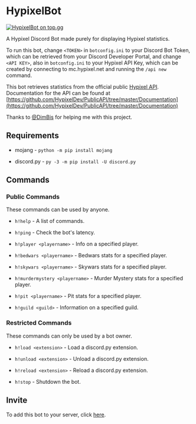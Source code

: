 # HypixelBot
[![HypixelBot on top.gg](https://top.gg/api/widget/764677833820995605.svg)](https://top.gg/bot/764677833820995605)

A Hypixel Discord Bot made purely for displaying Hypixel statistics.

To run this bot, change `<TOKEN>` in `botconfig.ini` to your Discord Bot Token, which can be retrieved from your Discord Developer Portal, and change `<API KEY>`, also in `botconfig.ini` to your Hypixel API Key, which can be created by connecting to mc.hypixel.net and running the `/api new` command.

This bot retrieves statistics from the official public [Hypixel API](https://api.hypixel.net). Documentation for the API can be found at [https://github.com/HypixelDev/PublicAPI/tree/master/Documentation](https://github.com/HypixelDev/PublicAPI/tree/master/Documentation)

Thanks to [@DimBis](https://dimmy.xyz) for helping me with this project.

## Requirements
- mojang - `python -m pip install mojang`

- discord.py - `py -3 -m pip install -U discord.py`

## Commands

### Public Commands

These commands can be used by anyone.

- `h!help` - A list of commands.

- `h!ping` - Check the bot's latency.

- `h!player <playername>` - Info on a specified player.

- `h!bedwars <playername>` - Bedwars stats for a specified player.

- `h!skywars <playername>` - Skywars stats for a specified player.

- `h!murdermystery <playername>` - Murder Mystery stats for a specified player.

- `h!pit <playername>` - Pit stats for a specified player.

- `h!guild <guild>` - Information on a specified guild.

### Restricted Commands

These commands can only be used by a bot owner.

- `h!load <extension>` - Load a discord.py extension.

- `h!unload <extension>` - Unload a discord.py extension.

- `h!reload <extension>` - Reload a discord.py extension.

- `h!stop` - Shutdown the bot.

## Invite
To add this bot to your server, click [here](https://discord.com/api/oauth2/authorize?client_id=764677833820995605&permissions=0&scope=bot).

